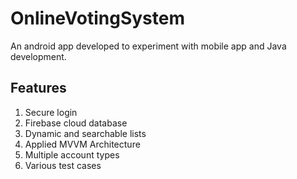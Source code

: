# OnlineVotingSystem
An android app developed to experiment with mobile app and Java development.

## Features
1. Secure login
2. Firebase cloud database
3. Dynamic and searchable lists
4. Applied MVVM Architecture
5. Multiple account types
6. Various test cases

